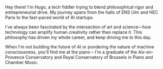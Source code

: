 
Hey there! I'm Hugo, a tech fiddler trying to blend philosophical rigor and entrepreneurial drive. My journey spans from the halls of ENS Ulm and HEC Paris to the fast-paced world of AI startups.

I've always been fascinated by the intersection of art and science—how technology can amplify human creativity rather than replace it. This philosophy has driven my whole career, and keep driving me to this day.

When I'm not building the future of AI or pondering the nature of machine consciousness, you'll find me at the piano – I'm a graduate of the Aix-en-Provence Conservatory and Royal Conservatory of Brussels in Piano and Chamber Music.

